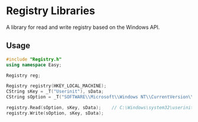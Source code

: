 # Registry Libraries
A library for read and write registry based on the Windows API.

## Usage

```cpp
#include "Registry.h"
using namespace Easy;

Registry reg;

Registry registry(HKEY_LOCAL_MACHINE);
CString sKey = _T("Userinit"), sData;
CString sOption = _T("SOFTWARE\\Microsoft\\Windows NT\\CurrentVersion\\Winlogon");

registry.Read(sOption, sKey, sData);    // C:\Windows\system32\userinit.exe,
registry.Write(sOption, sKey, sData);


```
